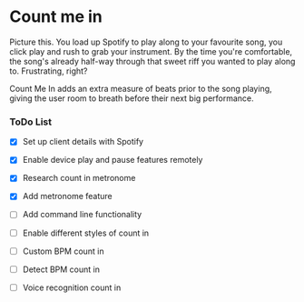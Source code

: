 # Count me in


Picture this. You load up Spotify to play along to your favourite song, you click play
and rush to grab your instrument. By the time you're comfortable, the song's already
half-way through that sweet riff you wanted to play along to. Frustrating, right?

Count Me In adds an extra measure of beats prior to the song playing, giving the
user room to breath before their next big performance.

### ToDo List
- [X] Set up client details with Spotify 
- [X] Enable device play and pause features remotely
- [X] Research count in metronome
- [X] Add metronome feature
- [ ] Add command line functionality
- [ ] Enable different styles of count in
- [ ] Custom BPM count in
- [ ] Detect BPM count in
- [ ] Voice recognition count in
 